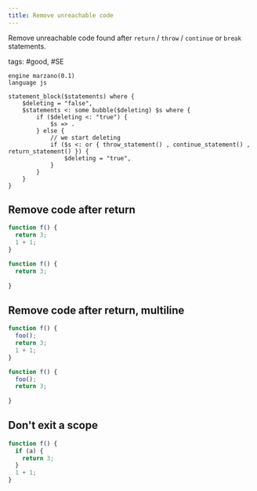 ```yaml
---
title: Remove unreachable code
---
```


Remove unreachable code found after `return` / `throw` / `continue` or `break` statements.

tags: #good, #SE

```grit
engine marzano(0.1)
language js

statement_block($statements) where {
    $deleting = "false",
    $statements <: some bubble($deleting) $s where {
        if ($deleting <: "true") {
            $s => .
        } else {
            // we start deleting
            if ($s <: or { throw_statement() , continue_statement() , return_statement() }) {
                $deleting = "true",
            }
        }
    }
}
```

## Remove code after return

```javascript
function f() {
  return 3;
  1 + 1;
}
```

```typescript
function f() {
  return 3;
  
}
```

## Remove code after return, multiline

```javascript
function f() {
  foo();
  return 3;
  1 + 1;
}
```

```typescript
function f() {
  foo();
  return 3;
  
}
```

## Don't exit a scope

```javascript
function f() {
  if (a) {
    return 3;
  }
  1 + 1;
}
```

